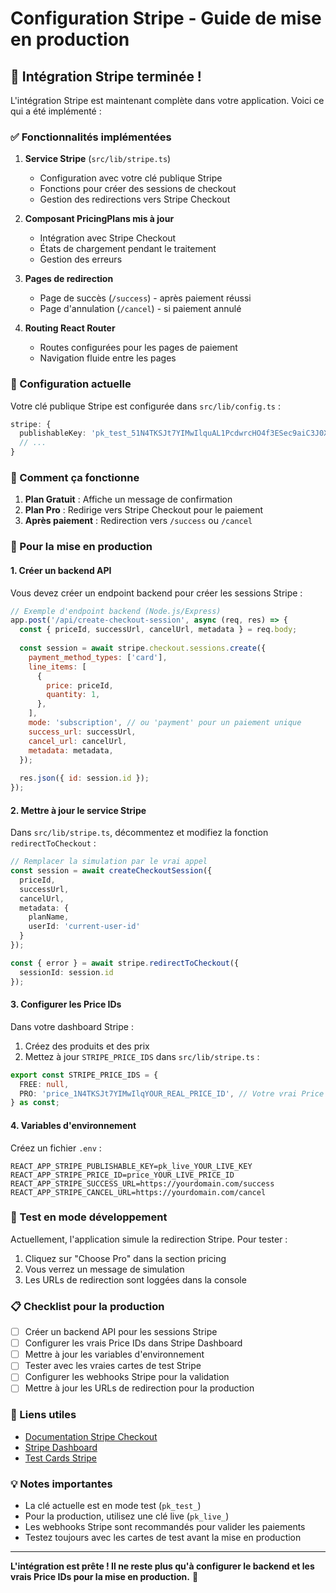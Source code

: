 # Configuration Stripe - Guide de mise en production

## 🚀 Intégration Stripe terminée !

L'intégration Stripe est maintenant complète dans votre application. Voici ce qui a été implémenté :

### ✅ Fonctionnalités implémentées

1. **Service Stripe** (`src/lib/stripe.ts`)
   - Configuration avec votre clé publique Stripe
   - Fonctions pour créer des sessions de checkout
   - Gestion des redirections vers Stripe Checkout

2. **Composant PricingPlans mis à jour**
   - Intégration avec Stripe Checkout
   - États de chargement pendant le traitement
   - Gestion des erreurs

3. **Pages de redirection**
   - Page de succès (`/success`) - après paiement réussi
   - Page d'annulation (`/cancel`) - si paiement annulé

4. **Routing React Router**
   - Routes configurées pour les pages de paiement
   - Navigation fluide entre les pages

### 🔧 Configuration actuelle

Votre clé publique Stripe est configurée dans `src/lib/config.ts` :
```typescript
stripe: {
  publishableKey: 'pk_test_51N4TKSJt7YIMwIlquAL1PcdwrcHO4f3ESec9aiC3J0XBlcRPKMycWZuFuGYCmdW0ORtw9iihJwAyTrpXDVK7bnjf00jPD3yKM0',
  // ...
}
```

### 🎯 Comment ça fonctionne

1. **Plan Gratuit** : Affiche un message de confirmation
2. **Plan Pro** : Redirige vers Stripe Checkout pour le paiement
3. **Après paiement** : Redirection vers `/success` ou `/cancel`

### 🚀 Pour la mise en production

#### 1. Créer un backend API

Vous devez créer un endpoint backend pour créer les sessions Stripe :

```javascript
// Exemple d'endpoint backend (Node.js/Express)
app.post('/api/create-checkout-session', async (req, res) => {
  const { priceId, successUrl, cancelUrl, metadata } = req.body;
  
  const session = await stripe.checkout.sessions.create({
    payment_method_types: ['card'],
    line_items: [
      {
        price: priceId,
        quantity: 1,
      },
    ],
    mode: 'subscription', // ou 'payment' pour un paiement unique
    success_url: successUrl,
    cancel_url: cancelUrl,
    metadata: metadata,
  });
  
  res.json({ id: session.id });
});
```

#### 2. Mettre à jour le service Stripe

Dans `src/lib/stripe.ts`, décommentez et modifiez la fonction `redirectToCheckout` :

```typescript
// Remplacer la simulation par le vrai appel
const session = await createCheckoutSession({
  priceId,
  successUrl,
  cancelUrl,
  metadata: {
    planName,
    userId: 'current-user-id'
  }
});

const { error } = await stripe.redirectToCheckout({ 
  sessionId: session.id 
});
```

#### 3. Configurer les Price IDs

Dans votre dashboard Stripe :
1. Créez des produits et des prix
2. Mettez à jour `STRIPE_PRICE_IDS` dans `src/lib/stripe.ts` :

```typescript
export const STRIPE_PRICE_IDS = {
  FREE: null,
  PRO: 'price_1N4TKSJt7YIMwIlqYOUR_REAL_PRICE_ID', // Votre vrai Price ID
} as const;
```

#### 4. Variables d'environnement

Créez un fichier `.env` :
```
REACT_APP_STRIPE_PUBLISHABLE_KEY=pk_live_YOUR_LIVE_KEY
REACT_APP_STRIPE_PRICE_ID=price_YOUR_LIVE_PRICE_ID
REACT_APP_STRIPE_SUCCESS_URL=https://yourdomain.com/success
REACT_APP_STRIPE_CANCEL_URL=https://yourdomain.com/cancel
```

### 🧪 Test en mode développement

Actuellement, l'application simule la redirection Stripe. Pour tester :

1. Cliquez sur "Choose Pro" dans la section pricing
2. Vous verrez un message de simulation
3. Les URLs de redirection sont loggées dans la console

### 📋 Checklist pour la production

- [ ] Créer un backend API pour les sessions Stripe
- [ ] Configurer les vrais Price IDs dans Stripe Dashboard
- [ ] Mettre à jour les variables d'environnement
- [ ] Tester avec les vraies cartes de test Stripe
- [ ] Configurer les webhooks Stripe pour la validation
- [ ] Mettre à jour les URLs de redirection pour la production

### 🔗 Liens utiles

- [Documentation Stripe Checkout](https://stripe.com/docs/checkout)
- [Stripe Dashboard](https://dashboard.stripe.com/)
- [Test Cards Stripe](https://stripe.com/docs/testing)

### 💡 Notes importantes

- La clé actuelle est en mode test (`pk_test_`)
- Pour la production, utilisez une clé live (`pk_live_`)
- Les webhooks Stripe sont recommandés pour valider les paiements
- Testez toujours avec les cartes de test avant la mise en production

---

**L'intégration est prête ! Il ne reste plus qu'à configurer le backend et les vrais Price IDs pour la mise en production.** 🎉



